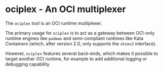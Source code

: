 # ociplex - An OCI multiplexer

The `ociplex` tool is an OCI runtime multiplexer.

The primary usage for `ociplex` is to act as a gateway between OCI-only runtime
engines like `podman` and semi-compliant runtimes like Kata Containers (which,
after version 2.0, only supports the `shimv2` interface).

However, `ociplex` features several back-ends, which makes it possible to target
another OCI runtime, for example to add additional logging or debugging
capability.
